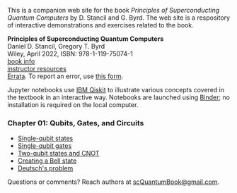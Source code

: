 This is a companion web site for the book *Principles of Superconducting Quantum Computers* by D. Stancil and G. Byrd. The web site is a respository of interactive demonstrations and exercises related to the book.

**Principles of Superconducting Quantum Computers**  
Daniel D. Stancil, Gregory T. Byrd  
Wiley, April 2022, ISBN: 978-1-119-75074-1  
[book info](https://www.wiley.com/en-us/Principles+of+Superconducting+Quantum+Computers-p-9781119750741)  
[instructor resources](https://bcs.wiley.com/he-bcs/Books?action=index&itemId=1119750725&bcsId=12203)  
[Errata](./errata.pdf).  To report an error, use [this form](https://forms.gle/sp3XAece5w9NM3mN7).

Jupyter notebooks use [IBM Qiskit](https://qiskit.org) to illustrate various concepts covered in the textbook in an interactive way. Notebooks are launched using [Binder](https://mybinder.readthedocs.io/en/latest/about/index.html); no installation is required on the local computer.

### Chapter 01: Qubits, Gates, and Circuits
- [Single-qubit states](https://mybinder.org/v2/gh/scQuantumBook/qiskit-notebooks/HEAD?filepath=states_1q.ipynb)
- [Single-qubit gates](https://mybinder.org/v2/gh/scQuantumBook/qiskit-notebooks/HEAD?filepath=gates_1q.ipynb)  
- [Two-qubit states and CNOT](https://mybinder.org/v2/gh/scQuantumBook/qiskit-notebooks/HEAD?filepath=states_2q.ipynb)  
- [Creating a Bell state](https://mybinder.org/v2/gh/scQuantumBook/qiskit-notebooks/HEAD?filepath=Bell.ipynb)
- [Deutsch's problem](https://mybinder.org/v2/gh/scQuantumBook/qiskit-notebooks/HEAD?filepath=deutsch.ipynb)

Questions or comments? Reach authors at [scQuantumBook@gmail.com](mailto:scQuantumBook@gmail.com).

